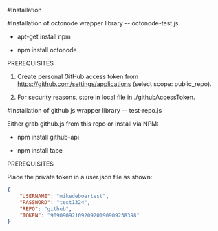 
#Installation

#Installation of octonode wrapper library -- octonode-test.js

- apt-get install npm

- npm install octonode

PREREQUISITES

1. Create personal GitHub access token from
   https://github.com/settings/applications
   (select scope: public_repo).

2. For security reasons, store in local file in ./githubAccessToken.



#Installation of github js wrapper library -- test-repo.js

Either grab github.js from this repo or install via NPM:

- npm install github-api
 
- npm install tape

PREREQUISITES

Place the private token in a user.json file as shown:
```json
{
    "USERNAME": "mikedeboertest",
    "PASSWORD": "test1324",
    "REPO": "github",
    "TOKEN": "9090909210920920190909238398"
}
```



